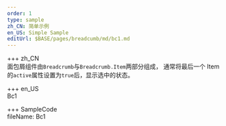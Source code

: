 ```yaml
---
order: 1
type: sample
zh_CN: 简单示例
en_US: Simple Sample
editUrl: $BASE/pages/breadcumb/md/bc1.md
---
```


+++ zh_CN  
面包屑组件由<Code>Breadcrumb</Code>与<Code>Breadcrumb.Item</Code>两部分组成，
通常将最后一个 Item 的<Code>active</Code>属性设置为<Code>true</Code>后，显示选中的状态。

+++ en_US  
Bc1

+++ SampleCode  
fileName: Bc1
